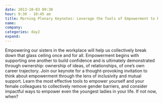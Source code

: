 ```yaml
---
date: 2013-10-03 09:30
hour: 9:30 - 10:45 am
title: Morning Plenary Keynotes: Leverage the Tools of Empowerment to Break the Glass Ceiling
name: 
company:
categories: day2
expand:
---
```

Empowering our sisters in the workplace will help us collectively break down that glass ceiling once and for all. Empowerment begins with supporting one another to build confidence and is ultimately demonstrated through ownership: ownership of ideas, of relationships, of one’s own career trajectory. Join our keynote for a thought-provoking invitation to think about empowerment through the lens of inclusivity and mutual support. Learn the most effective tools to empower yourself and your female colleagues to collectively remove gender barriers, and consider impactful ways to empower even the youngest ladies in your life. If not now, when?